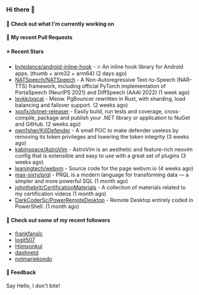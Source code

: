 ### Hi there 👋

#### 👷 Check out what I'm currently working on

#### 🔨 My recent Pull Requests


#### ⭐ Recent Stars

- [bytedance/android-inline-hook](https://github.com/bytedance/android-inline-hook) - 🔥 An inline hook library for Android apps. (thumb &#43; arm32 &#43; arm64) (2 days ago)
- [NATSpeech/NATSpeech](https://github.com/NATSpeech/NATSpeech) - A Non-Autoregressive Text-to-Speech (NAR-TTS) framework, including official PyTorch implementation of PortaSpeech (NeurIPS 2021) and DiffSpeech (AAAI 2022) (1 week ago)
- [levkk/pgcat](https://github.com/levkk/pgcat) - Meow. PgBouncer rewritten in Rust, with sharding, load balancing and failover support. (2 weeks ago)
- [xoofx/dotnet-releaser](https://github.com/xoofx/dotnet-releaser) - Easily build, run tests and coverage, cross-compile, package and publish your .NET library or application to NuGet and GitHub. (2 weeks ago)
- [pwn1sher/KillDefender](https://github.com/pwn1sher/KillDefender) - A small POC to make defender useless by removing its token privileges and lowering the token integrity   (3 weeks ago)
- [kabinspace/AstroVim](https://github.com/kabinspace/AstroVim) - AstroVim is an aesthetic and feature-rich neovim config that is extensible and easy to use with a great set of plugins  (3 weeks ago)
- [leaningtech/webvm](https://github.com/leaningtech/webvm) - Source code for the page webvm.io (4 weeks ago)
- [max-sixty/prql](https://github.com/max-sixty/prql) - PRQL is a modern language for transforming data — a simpler and more powerful SQL (1 month ago)
- [johnthebrit/CertificationMaterials](https://github.com/johnthebrit/CertificationMaterials) - A collection of materials related to my certification videos (1 month ago)
- [DarkCoderSc/PowerRemoteDesktop](https://github.com/DarkCoderSc/PowerRemoteDesktop) - Remote Desktop entirely coded in PowerShell. (1 month ago)

#### 👯 Check out some of my recent followers

- [frankfanslc](https://github.com/frankfanslc)
- [logit507](https://github.com/logit507)
- [Hiimsonkul](https://github.com/Hiimsonkul)
- [daphnetd](https://github.com/daphnetd)
- [notmariekondo](https://github.com/notmariekondo)

#### 💬 Feedback

Say Hello, I don't bite!